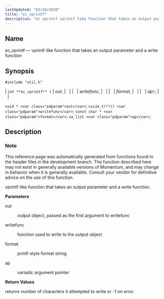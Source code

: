 ```yaml
---
lastUpdated: "03/26/2020"
title: "ec_vprintf"
description: "ec vprintf vprintf like function that takes an output parameter and a write function int ec vprintf out writefunc format ap void out ssize t writefunc const char format va list ap This reference page was automatically generated from functions found in the header files in the development branch The..."
---
```


<a name="apis.ec_vprintf"></a> 
## Name

ec_vprintf — vprintf-like function that takes an output parameter and a write function

## Synopsis

`#include "util.h"`

| `int **ec_vprintf** (` | <var class="pdparam">out</var>, |   |
|   | <var class="pdparam">writefunc</var>, |   |
|   | <var class="pdparam">format</var>, |   |
|   | <var class="pdparam">ap</var>`)`; |   |

`void * <var class="pdparam">out</var>`;
`ssize_t(*)() <var class="pdparam">writefunc</var>`;
`const char * <var class="pdparam">format</var>`;
`va_list <var class="pdparam">ap</var>`;<a name="idp62867200"></a> 
## Description

### Note

This reference page was automatically generated from functions found in the header files in the development branch. The function described here may not exist in generally available versions of Momentum, and may change in behavior when it is generally available. Consult your vendor for definitive advice on the use of this function.

vprintf-like function that takes an output parameter and a write function.

**<a name="idp62870112"></a> Parameters**

<dl class="variablelist">

<dt>out</dt>

<dd>

output object, passed as the first argument to writefunc

</dd>

<dt>writefunc</dt>

<dd>

function used to write to the output object

</dd>

<dt>format</dt>

<dd>

printf-style format string

</dd>

<dt>ap</dt>

<dd>

variadic argument pointer

</dd>

</dl>

**<a name="idp62878384"></a> Return Values**

returns number of characters it attempted to write or -1 on error.